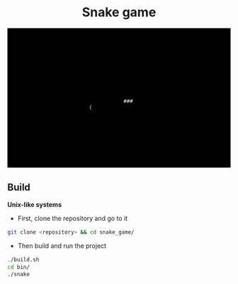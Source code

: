 
<div align="center">
    <h1>Snake game</h1>
    <img class="screenshot" src="/screenshots/snake.jpg"/>
</div>

## Build
**Unix-like systems**
- First, clone the repository and go to it
```bash
git clone <repository> && cd snake_game/
```
- Then build and run the project
```bash
./build.sh
cd bin/
./snake
```

